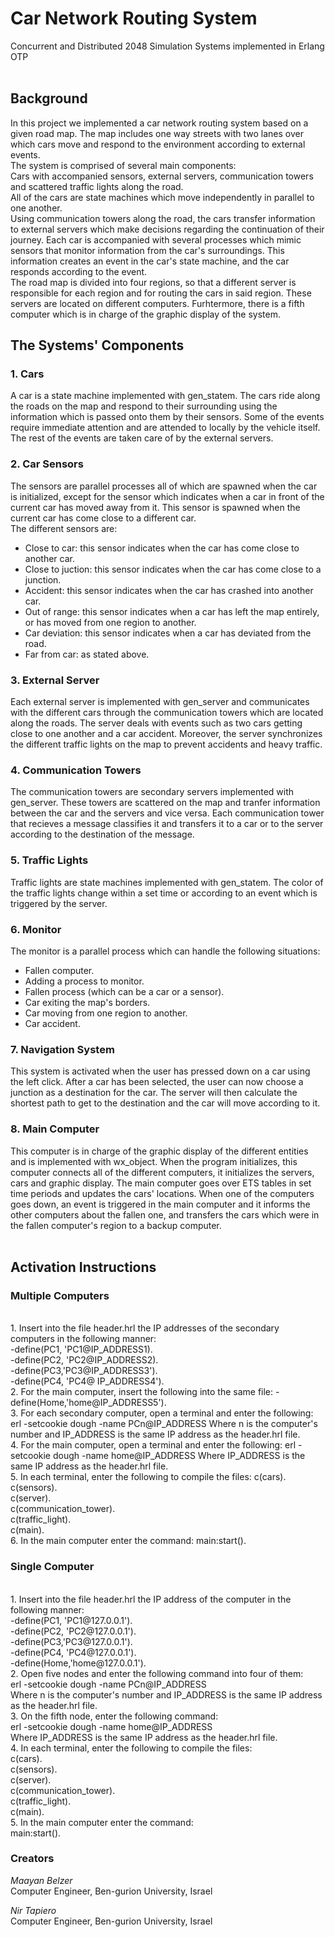 # Car Network Routing System
 Concurrent and Distributed 2048 Simulation Systems implemented in Erlang OTP 
</br> </br>
## Background
In this project we implemented a car network routing system based on a given road map. The map includes one way streets with two lanes over which cars move and respond to the environment according to external events. 
</br> 
The system is comprised of several main components:
</br>
Cars with accompanied sensors, external servers, communication towers and scattered traffic lights along the road.
</br>
All of the cars are state machines which move independently in parallel to one another.
</br>
Using communication towers along the road, the cars transfer information to external servers which make decisions regarding the continuation of their journey. Each car is accompanied with several processes which mimic sensors that monitor information from the car's surroundings. This information creates an event in the car's state machine, and the car responds according to the event.
</br>
The road map is divided into four regions, so that a different server is responsible for each region and for routing the cars in said region. These servers are located on different computers. Furhtermore, there is a fifth computer which is in charge of the graphic display of the system.
</br>
## The Systems' Components
### 1. Cars
A car is a state machine implemented with gen_statem. The cars ride along the roads on the map and respond to their surrounding using the information which is passed onto them by their sensors. Some of the events require immediate attention and are attended to locally by the vehicle itself. The rest of the events are taken care of by the external servers.
</br>
### 2. Car Sensors
The sensors are parallel processes all of which are spawned when the car is initialized, except for the sensor which indicates when a car in front of the current car has moved away from it. This sensor is spawned when the current car has come close to a different car. 
</br>
The different sensors are: 
- Close to car: this sensor indicates when the car has come close to another car.
- Close to juction: this sensor indicates when the car has come close to a junction.
- Accident: this sensor indicates when the car has crashed into another car.
- Out of range: this sensor indicates when a car has left the map entirely, or has moved from one region to another.
- Car deviation: this sensor indicates when a car has deviated from the road.
- Far from car: as stated above.
### 3. External Server
Each external server is implemented with gen_server and communicates with the different cars through the communication towers which are located along the roads. The server deals with events such as two cars getting close to one another and a car accident. Moreover, the server synchronizes the different traffic lights on the map to prevent accidents and heavy traffic.
</br>
### 4. Communication Towers
The communication towers are secondary servers implemented with gen_server. These towers are scattered on the map and tranfer information between the car and the servers and vice versa. Each communication tower that recieves a message classifies it and transfers it to a car or to the server according to the destination of the message.
</br>
### 5. Traffic Lights
Traffic lights are state machines implemented with gen_statem. The color of the traffic lights change within a set time or according to an event which is triggered by the server.
### 6. Monitor
The monitor is a parallel process which can handle the following situations:
- Fallen computer.
- Adding a process to monitor.
- Fallen process (which can be a car or a sensor).
- Car exiting the map's borders.
- Car moving from one region to another.
- Car accident.
### 7. Navigation System
This system is activated when the user has pressed down on a car using the left click. After a car has been selected, the user can now choose a junction as a destination for the car. The server will then calculate the shortest path to get to the destination and the car will move according to it. 
### 8. Main Computer
This computer is in charge of the graphic display of the different entities and is implemented with wx_object. When the program initializes, this computer connects all of the different computers, it initializes the servers, cars and graphic display. The main computer goes over ETS tables in set time periods and updates the cars' locations. When one of the computers goes down, an event is triggered in the main computer and it informs the other computers about the fallen one, and transfers the cars which were in the fallen computer's region to a backup computer. 
</br></br>
## Activation Instructions
### Multiple Computers
</br>
1. Insert into the file header.hrl the IP addresses of the secondary computers in the following manner:
</br>
-define(PC1, 'PC1@IP_ADDRESS1).
</br>
-define(PC2, 'PC2@IP_ADDRESS2).
</br>
-define(PC3,'PC3@IP_ADDRESS3').
</br>
-define(PC4, 'PC4@ IP_ADDRESS4').
</br>
2. For the main computer, insert the following into the same file:
-define(Home,'home@IP_ADDRESS5').
</br>
3. For each secondary computer, open a terminal and enter the following:
erl -setcookie dough -name PCn@IP_ADDRESS
Where n is the computer's number and IP_ADDRESS is the same IP address as the header.hrl file.
</br>
4. For the main computer, open a terminal and enter the following:
erl -setcookie dough -name home@IP_ADDRESS
Where IP_ADDRESS is the same IP address as the header.hrl file.
</br>
5. In each terminal, enter the following to compile the files:
c(cars).
</br>
c(sensors).
</br>
c(server).
</br>
c(communication_tower).
</br>
c(traffic_light).
</br>
c(main).
</br>
6. In the main computer enter the command:
main:start(). 

### Single Computer 

</br>
1. Insert into the file header.hrl the IP address of the computer in the following manner:
</br>
-define(PC1, 'PC1@127.0.0.1').
</br>
-define(PC2, 'PC2@127.0.0.1').
</br>
-define(PC3,'PC3@127.0.0.1').
</br>
-define(PC4, 'PC4@127.0.0.1').
</br>
-define(Home,'home@127.0.0.1').
</br>
2. Open five nodes and enter the following command into four of them:
</br>
erl -setcookie dough -name PCn@IP_ADDRESS
</br>
Where n is the computer's number and IP_ADDRESS is the same IP address as the header.hrl file.
</br>
3. On the fifth node, enter the following command:
</br>
erl -setcookie dough -name home@IP_ADDRESS
</br>
Where IP_ADDRESS is the same IP address as the header.hrl file.
</br>
4. In each terminal, enter the following to compile the files:
</br>
c(cars).
</br>
c(sensors).
</br>
c(server).
</br>
c(communication_tower).
</br>
c(traffic_light).
</br>
c(main).
</br>
5. In the main computer enter the command:
</br>
main:start().

### Creators
*Maayan Belzer*  
Computer Engineer, Ben-gurion University, Israel

*Nir Tapiero*  
Computer Engineer, Ben-gurion University, Israel
